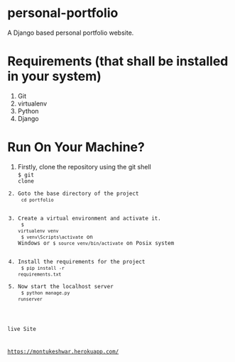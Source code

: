 # personal-portfolio
 A Django based personal portfolio website.

# Requirements (that shall be installed in your system)
1. Git 
2. virtualenv
3. Python
4. Django

# Run On Your Machine?

1. Firstly, clone the repository using the git shell <br>
<code>$ git clone 
2. Goto the base directory of the project <br>
<code>cd portfolio </code> <br>
3. Create a virtual environment and activate it. <br>
<code>$ virtualenv venv</code> <br>
<code>$ venv\Scripts\activate</code> on Windows or <code>$ source venv/bin/activate</code> on Posix system <br>
4. Install the requirements for the project <br>
<code>$ pip install -r requirements.txt</code>  <br>
5. Now start the localhost server<br>
<code>$ python manage.py runserver</code> <br>


live Site

https://montukeshwar.herokuapp.com/
